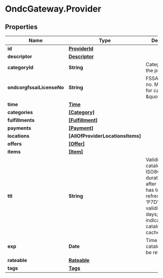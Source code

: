 # OndcGateway.Provider

## Properties
Name | Type | Description | Notes
------------ | ------------- | ------------- | -------------
**id** | [**ProviderId**](ProviderId.md) |  | 
**descriptor** | [**Descriptor**](Descriptor.md) |  | 
**categoryId** | **String** | Category Id of the provider | [optional] 
**ondcorgfssaiLicenseNo** | **String** | FSSAI license no. Mandatory for category_id \&quot;F&amp;B\&quot; | 
**time** | [**Time**](Time.md) |  | [optional] 
**categories** | [**[Category]**](Category.md) |  | [optional] 
**fulfillments** | [**[Fulfillment]**](Fulfillment.md) |  | [optional] 
**payments** | [**[Payment]**](Payment.md) |  | [optional] 
**locations** | **[AllOfProviderLocationsItems]** |  | [optional] 
**offers** | [**[Offer]**](Offer.md) |  | [optional] 
**items** | [**[Item]**](Item.md) |  | [optional] 
**ttl** | **String** | Validity of catalog in ISO8601 durations format after which it has to be refreshed e.g. &#x27;P7D&#x27; indicates validity of 7 days; value of 0 indicates catalog is not cacheable | 
**exp** | **Date** | Time after which catalog has to be refreshed | [optional] 
**rateable** | [**Rateable**](Rateable.md) |  | [optional] 
**tags** | [**Tags**](Tags.md) |  | [optional] 

